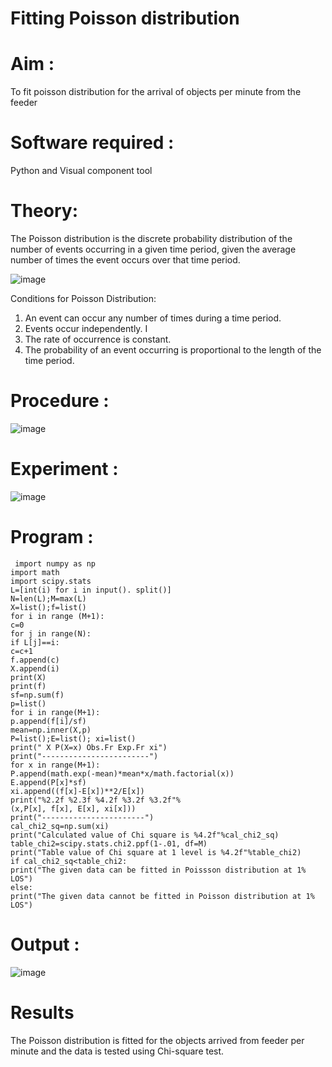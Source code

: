 # Fitting Poisson  distribution
# Aim : 

To fit poisson distribution for the arrival of objects per minute from the feeder

# Software required :  

Python and Visual component tool

# Theory:

The Poisson distribution is the discrete probability distribution of the number of events occurring in a given time period, given the average number of times the event occurs over that time period.

![image](https://user-images.githubusercontent.com/104613195/166248326-fd042076-8b0b-40c4-8b11-1d8e8fcb74db.png)

 Conditions for Poisson Distribution:

1. An event can occur any number of times during a time period.
2. Events occur independently. I
3. The rate of occurrence is constant.
4. The probability of an event occurring is proportional to the length of the time period. 
 
# Procedure :

![image](https://user-images.githubusercontent.com/104613195/166251988-d0c53205-6080-4f7b-ae4c-398178586637.png)

# Experiment :

![image](https://user-images.githubusercontent.com/103921593/230282876-f4a5afbf-cac1-4648-a1b0-c78840638a8e.png)

# Program :
```
 import numpy as np
import math
import scipy.stats
L=[int(i) for i in input(). split()]
N=len(L);M=max(L)
X=list();f=list()
for i in range (M+1):
c=0
for j in range(N):
if L[j]==i:
c=c+1
f.append(c)
X.append(i)
print(X)
print(f)
sf=np.sum(f)
p=list()
for i in range(M+1):
p.append(f[i]/sf)
mean=np.inner(X,p)
P=list();E=list(); xi=list()
print(" X P(X=x) Obs.Fr Exp.Fr xi")
print("------------------------")
for x in range(M+1):
P.append(math.exp(-mean)*mean*x/math.factorial(x))
E.append(P[x]*sf)
xi.append((f[x]-E[x])**2/E[x])
print("%2.2f %2.3f %4.2f %3.2f %3.2f"%
(x,P[x], f[x], E[x], xi[x]))
print("-----------------------")
cal_chi2_sq=np.sum(xi)
print("Calculated value of Chi square is %4.2f"%cal_chi2_sq)
table_chi2=scipy.stats.chi2.ppf(1-.01, df=M)
print("Table value of Chi square at 1 level is %4.2f"%table_chi2)
if cal_chi2_sq<table_chi2:
print("The given data can be fitted in Poissson distribution at 1% LOS")
else:
print("The given data cannot be fitted in Poisson distribution at 1% LOS")

```
# Output : 

![image](https://github.com/user-attachments/assets/7be0ccf2-d257-48fd-9ef5-1d2960047a5d)

# Results

The Poisson distribution is fitted for the objects arrived from feeder per minute and the data is tested using Chi-square test. 
 
